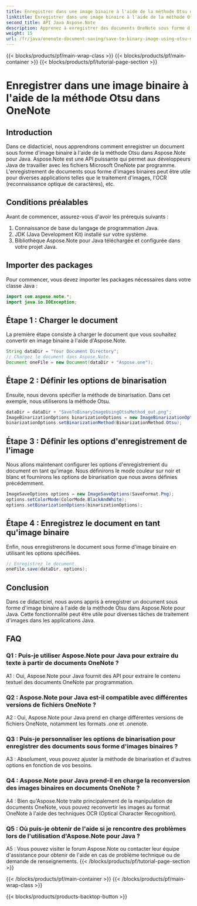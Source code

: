 ```yaml
---
title: Enregistrer dans une image binaire à l'aide de la méthode Otsu dans OneNote
linktitle: Enregistrer dans une image binaire à l'aide de la méthode Otsu dans OneNote
second_title: API Java Aspose.Note
description: Apprenez à enregistrer des documents OneNote sous forme d'images binaires à l'aide de la méthode Otsu avec Aspose.Note pour Java. Élevez les capacités de votre application Java avec Aspose.Note.
weight: 15
url: /fr/java/onenote-document-saving/save-to-binary-image-using-otsu-method/
---
```


{{< blocks/products/pf/main-wrap-class >}}
{{< blocks/products/pf/main-container >}}
{{< blocks/products/pf/tutorial-page-section >}}

# Enregistrer dans une image binaire à l'aide de la méthode Otsu dans OneNote

## Introduction

Dans ce didacticiel, nous apprendrons comment enregistrer un document sous forme d'image binaire à l'aide de la méthode Otsu dans Aspose.Note pour Java. Aspose.Note est une API puissante qui permet aux développeurs Java de travailler avec les fichiers Microsoft OneNote par programme. L'enregistrement de documents sous forme d'images binaires peut être utile pour diverses applications telles que le traitement d'images, l'OCR (reconnaissance optique de caractères), etc.

## Conditions préalables

Avant de commencer, assurez-vous d'avoir les prérequis suivants :
1. Connaissance de base du langage de programmation Java.
2. JDK (Java Development Kit) installé sur votre système.
3. Bibliothèque Aspose.Note pour Java téléchargée et configurée dans votre projet Java.

## Importer des packages

Pour commencer, vous devez importer les packages nécessaires dans votre classe Java :
```java
import com.aspose.note.*;
import java.io.IOException;
```

## Étape 1 : Charger le document

La première étape consiste à charger le document que vous souhaitez convertir en image binaire à l'aide d'Aspose.Note.
```java
String dataDir = "Your Document Directory";
// Chargez le document dans Aspose.Note.
Document oneFile = new Document(dataDir + "Aspose.one");
```

## Étape 2 : Définir les options de binarisation
Ensuite, nous devons spécifier la méthode de binarisation. Dans cet exemple, nous utiliserons la méthode Otsu.
```java
dataDir = dataDir + "SaveToBinaryImageUsingOtsuMethod_out.png";
ImageBinarizationOptions binarizationOptions = new ImageBinarizationOptions();
binarizationOptions.setBinarizationMethod(BinarizationMethod.Otsu);
```

## Étape 3 : Définir les options d'enregistrement de l'image
Nous allons maintenant configurer les options d'enregistrement du document en tant qu'image. Nous définirons le mode couleur sur noir et blanc et fournirons les options de binarisation que nous avons définies précédemment.
```java
ImageSaveOptions options = new ImageSaveOptions(SaveFormat.Png);
options.setColorMode(ColorMode.BlackAndWhite);
options.setBinarizationOptions(binarizationOptions);
```

## Étape 4 : Enregistrez le document en tant qu'image binaire
Enfin, nous enregistrerons le document sous forme d'image binaire en utilisant les options spécifiées.
```java
// Enregistrez le document.
oneFile.save(dataDir, options);
```

## Conclusion
Dans ce didacticiel, nous avons appris à enregistrer un document sous forme d'image binaire à l'aide de la méthode Otsu dans Aspose.Note pour Java. Cette fonctionnalité peut être utile pour diverses tâches de traitement d'images dans les applications Java.

## FAQ

### Q1 : Puis-je utiliser Aspose.Note pour Java pour extraire du texte à partir de documents OneNote ?

A1 : Oui, Aspose.Note pour Java fournit des API pour extraire le contenu textuel des documents OneNote par programmation.

### Q2 : Aspose.Note pour Java est-il compatible avec différentes versions de fichiers OneNote ?

A2 : Oui, Aspose.Note pour Java prend en charge différentes versions de fichiers OneNote, notamment les formats .one et .onenote.

### Q3 : Puis-je personnaliser les options de binarisation pour enregistrer des documents sous forme d'images binaires ?

A3 : Absolument, vous pouvez ajuster la méthode de binarisation et d'autres options en fonction de vos besoins.

### Q4 : Aspose.Note pour Java prend-il en charge la reconversion des images binaires en documents OneNote ?

A4 : Bien qu'Aspose.Note traite principalement de la manipulation de documents OneNote, vous pouvez reconvertir les images au format OneNote à l'aide des techniques OCR (Optical Character Recognition).

### Q5 : Où puis-je obtenir de l'aide si je rencontre des problèmes lors de l'utilisation d'Aspose.Note pour Java ?

A5 : Vous pouvez visiter le forum Aspose.Note ou contacter leur équipe d'assistance pour obtenir de l'aide en cas de problème technique ou de demande de renseignements.
{{< /blocks/products/pf/tutorial-page-section >}}

{{< /blocks/products/pf/main-container >}}
{{< /blocks/products/pf/main-wrap-class >}}

{{< blocks/products/products-backtop-button >}}
